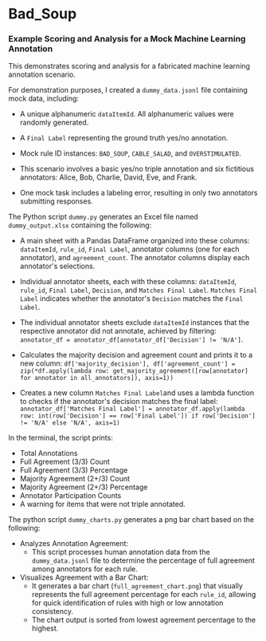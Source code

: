 # Bad_Soup

### Example Scoring and Analysis for a Mock Machine Learning Annotation

This demonstrates scoring and analysis for a fabricated machine learning annotation scenario.

For demonstration purposes, I created a `dummy_data.jsonl` file containing mock data, including:
- A unique alphanumeric `dataItemId`. All alphanumeric values were randomly generated. 
- A `Final Label` representing the ground truth yes/no annotation.
- Mock rule ID instances: `BAD_SOUP`, `CABLE_SALAD`, and `OVERSTIMULATED`.

- This scenario involves a basic yes/no triple annotation and six fictitious annotators: Alice, Bob, Charlie, David, Eve, and Frank.
- One mock task includes a labeling error, resulting in only two annotators submitting responses.

The Python script `dummy.py` generates an Excel file named `dummy_output.xlsx` containing the following:
- A main sheet with a Pandas DataFrame organized into these columns: `dataItemId`, `rule_id`, `Final Label`, annotator columns (one for each annotator), and `agreement_count`. The annotator columns display each annotator's selections.

- Individual annotator sheets, each with these columns: `dataItemId`, `rule_id`, `Final Label`, `Decision`, and `Matches Final Label`. `Matches Final Label` indicates whether the annotator's `Decision` matches the `Final Label`.
- The individual annotator sheets exclude `dataItemId` instances that the respective annotator did not annotate, achieved by filtering: `annotator_df = annotator_df[annotator_df['Decision'] != 'N/A']`.

- Calculates the majority decision and agreement count and prints it to a new column: `df['majority_decision'], df['agreement_count'] = zip(*df.apply(lambda row: get_majority_agreement([row[annotator] for annotator in all_annotators]), axis=1))`

- Creates a new column `Matches Final Label`and uses a lambda function to checks if the annotator's decision matches the final label:  `annotator_df['Matches Final Label'] = annotator_df.apply(lambda row: int(row['Decision'] == row['Final Label']) if row['Decision'] != 'N/A' else 'N/A', axis=1)`
 
In the terminal, the script prints:
- Total Annotations
- Full Agreement (3/3) Count
- Full Agreement (3/3) Percentage
- Majority Agreement (2+/3) Count
- Majority Agreement (2+/3) Percentage
- Annotator Participation Counts
- A warning for items that were not triple annotated.

The python script `dummy_charts.py` generates a png bar chart based on the following:

- Analyzes Annotation Agreement:
    - This script processes human annotation data from the `dummy_data.jsonl` file to determine the percentage of full agreement among annotators for each rule.
- Visualizes Agreement with a Bar Chart:
    - It generates a bar chart (`full_agreement_chart.png`) that visually represents the full agreement percentage for each `rule_id`, allowing for quick identification of rules with high or low annotation consistency.
    - The chart output is sorted from lowest agreement percentage to the highest.
